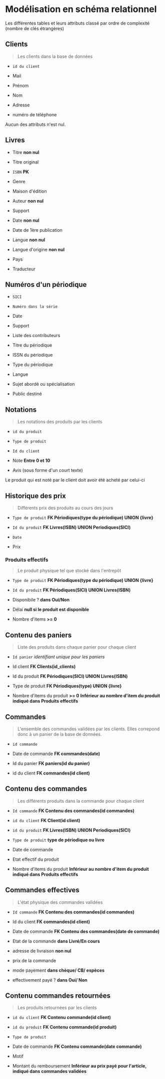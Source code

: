
# Modélisation en schéma relationnel

Les différentes tables et leurs attributs classé par ordre de complexité (nombre de clés étrangères)

## Clients

> Les clients dans la base de données

* `id du client`

* Mail 

* Prénom

* Nom

* Adresse

* numéro de téléphone

Aucun des attributs n'est nul.

## Livres

* Titre **non nul**

* Titre original

* `ISBN` **PK**

* Genre

* Maison d'édition

* Auteur **non nul**

* Support

* Date **non nul**

* Date de 1ère publication

* Langue **non nul**

* Langue d'origine **non nul**

* Pays

* Traducteur

## Numéros d'un périodique

* `SICI`

* `Numéro dans la série`

* Date

* Support

* Liste des contributeurs

* Titre du périodique

* ISSN du périodique

* Type du périodique

* Langue

* Sujet abordé ou spécialisation

* Public destiné

## Notations

> Les notations des produits par les clients

* `id du produit`

* `Type de produit`

* `Id du client`

* Note **Entre 0 et 10**

* Avis (sous forme d'un court texte)

Le produit qui est noté par le client doit avoir été acheté par celui-ci

## Historique des prix

> Différents prix des produits au cours des jours

* `Type de produit` **FK Périodiques(type du périodique) UNION {livre}**

* `Id du produit` **FK Livres(ISBN) UNION Periodiques(SICI)**

* `Date`

* Prix

### Produits effectifs

> Le produit physique tel que stocké dans l'entrepôt

* `Type de produit` **FK Périodiques(type du périodique) UNION {livre}**

* `Id du produit` **FK Périodiques(SICI) UNION Livres(ISBN)**

* Disponibile ? **dans Oui/Non**

* Délai **null si le produit est disponible**

* Nombre d'items **>= 0**

## Contenu des paniers

> Liste des produits dans chaque panier pour chaque client

* `Id panier` *identifiant unique pour les paniers*

* Id client **FK Clients(id_clients)**

* Id du produit **FK Périodiques(SICI) UNION Livres(ISBN)** 

* Type de produit **FK Périodiques(type) UNION {livre}**

* Nombre d'items du produit **>= 0** **Inférieur au nombre d'item du produit indiqué dans Produits effectifs**

## Commandes

> L'ensemble des commandes validées par les clients. Elles correpond donc à un panier de la base de données.

* `id commande` 

* Date de commande **FK commandes(date)**

* Id du panier **FK paniers(id du panier)**

* id du client **FK commandes(id client)**

## Contenu des commandes

> Les différents produits dans la commande pour chaque client

* `Id commande` **FK Contenu des commandes(id commandes)**

* `id du client` **FK Client(id client)**

* `id du produit` **FK Livres(ISBN) UNION Periodiques(SICI)**

* `Type de produit` **type de périodique ou livre**

* Date de commande

* Etat effectif du produit

* Nombre d'items du produit **Inférieur au nombre d'item du produit indiqué dans Produits effectifs**

## Commandes effectives

> L'état physique des commandes validées

* `Id commande` **FK Contenu des commandes(id commandes)**

* Id du client **FK commandes(id client)**

* Date de commande **FK Contenu des commandes(date de commande)**

* Etat de la commande **dans Livré/En cours**

* adresse de livraison **non nul**

* prix de la commande

* mode payement **dans chèque/ CB/ espèces**

* effectivement payé ? **dans Oui/ Non**

## Contenu commandes retournées

> Les produits retournées par les clients

* `id du client` **FK Contenu commande(id client)**

* `id du produit` **FK Contenu commande(id produit)**

* `Type de produit` 

* Date de commande **FK Contenu commande(date commande)**

* Motif

* Montant du remboursement **Inférieur au prix payé pour l'article, indiqué dans commandes validées**
